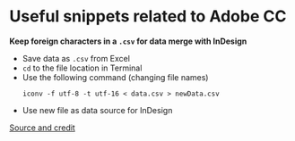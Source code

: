 # Useful snippets related to Adobe CC

**Keep foreign characters in a `.csv` for data merge with InDesign**
- Save data as `.csv` from Excel
- `cd` to the file location in Terminal
- Use the following command (changing file names)
  ```
  iconv -f utf-8 -t utf-16 < data.csv > newData.csv
  ```
- Use new file as data source for InDesign

[Source and credit](http://ollehost.dk/blog/2016/02/16/convert-character-encoding-of-a-csv-file-for-indesign-data-merge/)
